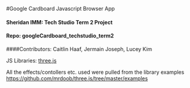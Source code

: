 #Google Cardboard Javascript Browser App
#### Sheridan IMM: Tech Studio Term 2 Project
#### Repo: googleCardboard_techstudio_term2

####Contributors: Caitlin Haaf, Jermain Joseph, Lucey Kim

JS Libraries: [three.js](https://github.com/mrdoob/three.js/)

All the effects/contollers etc. used were pulled from the library examples  
https://github.com/mrdoob/three.js/tree/master/examples
